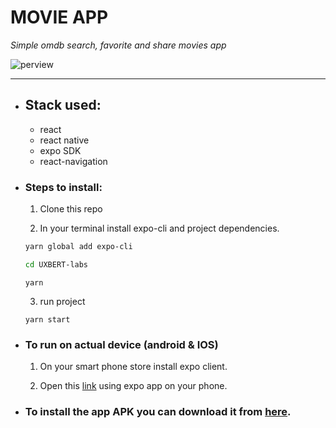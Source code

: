 # MOVIE APP

*Simple omdb search, favorite and share movies app*

![perview](https://i.imgur.com/9sob5kg.png)

---

* ## Stack used:

  * react 
  * react native
  * expo SDK
  * react-navigation

* ### Steps to install:

  1. Clone this repo

  2. In your terminal install expo-cli and project dependencies.
    ```bash
    yarn global add expo-cli
    ```

    ```bash
    cd UXBERT-labs 
    ```
    ```
    yarn
    ```
  3. run project
    ```
    yarn start
    ```

* ### To run on actual device (android & IOS)

  1. On your smart phone store install expo client.

  2. Open this [link](https://exp.host/@yazzer/UXBERT-Labs) using expo app on your phone.

* ### To install the app APK you can download it from [here]().

